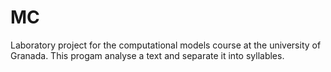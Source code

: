 # MC
Laboratory project for the computational models course at the university of Granada.
This progam analyse a text and separate it into syllables.
